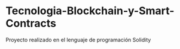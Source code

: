 # Tecnologia-Blockchain-y-Smart-Contracts
Proyecto realizado en el lenguaje de programación Solidity
